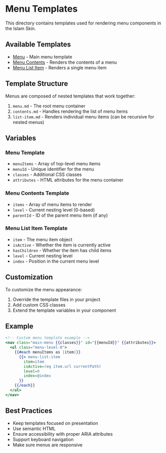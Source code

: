 # Menu Templates

This directory contains templates used for rendering menu components in the Islam Skin.

## Available Templates

- [Menu](./menu.md) - Main menu template
- [Menu Contents](./contents.md) - Renders the contents of a menu
- [Menu List Item](./list-item.md) - Renders a single menu item

## Template Structure

Menus are composed of nested templates that work together:

1. `menu.md` - The root menu container
2. `contents.md` - Handles rendering the list of menu items
3. `list-item.md` - Renders individual menu items (can be recursive for nested menus)

## Variables

### Menu Template
- `menuItems` - Array of top-level menu items
- `menuId` - Unique identifier for the menu
- `classes` - Additional CSS classes
- `attributes` - HTML attributes for the menu container

### Menu Contents Template
- `items` - Array of menu items to render
- `level` - Current nesting level (0-based)
- `parentId` - ID of the parent menu item (if any)

### Menu List Item Template
- `item` - The menu item object
- `isActive` - Whether the item is currently active
- `hasChildren` - Whether the item has child items
- `level` - Current nesting level
- `index` - Position in the current menu level

## Customization

To customize the menu appearance:

1. Override the template files in your project
2. Add custom CSS classes
3. Extend the template variables in your component

## Example

```handlebars
<!-- Custom menu template example -->
<nav class="main-menu {{classes}}" id="{{menuId}}" {{attributes}}>
  <ul class="menu-level-0">
    {{#each menuItems as |item|}}
      {{> menu-list-item 
        item=item 
        isActive=(eq item.url currentPath)
        level=0
        index=@index
      }}
    {{/each}}
  </ul>
</nav>
```

## Best Practices

- Keep templates focused on presentation
- Use semantic HTML
- Ensure accessibility with proper ARIA attributes
- Support keyboard navigation
- Make sure menus are responsive
